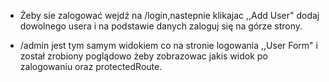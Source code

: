  - Żeby sie zalogować wejdź na /login,nastepnie klikajac ,,Add User" dodaj dowolnego usera i na podstawie danych zaloguj się na górze strony. 
 
 - /admin jest tym samym widokiem co na stronie logowania ,,User Form" i został zrobiony poglądowo żeby zobrazowac jakis widok po zalogowaniu oraz protectedRoute.


